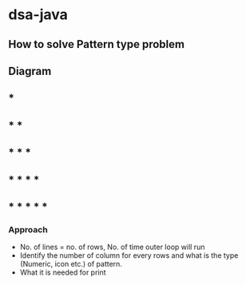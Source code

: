 # dsa-java

## How to solve Pattern type problem

## Diagram

## *
## * *
## * * *
## * * * *
## * * * * *

### Approach
- No. of lines = no. of rows, No. of time outer loop will run
- Identify the number of column for every rows and what is the type (Numeric, icon etc.) of pattern.
- What it is needed for print

